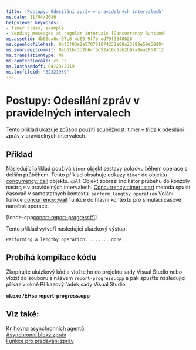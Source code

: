 ```yaml
---
title: 'Postupy: Odesílání zpráv v pravidelných intervalech'
ms.date: 11/04/2016
helpviewer_keywords:
- timer class, example
- sending messages at regular intervals [Concurrency Runtime]
ms.assetid: 4b60ea6c-97c8-4d69-9f7b-ad79f3548026
ms.openlocfilehash: 0bf5f93e2a570761874232a88a23289e59e58d94
ms.sourcegitcommit: 0ab61bc3d2b6cfbd52a16c6ab2b97a8ea1864f12
ms.translationtype: MT
ms.contentlocale: cs-CZ
ms.lasthandoff: 04/23/2019
ms.locfileid: "62321959"
---
```

# <a name="how-to-send-a-message-at-a-regular-interval"></a>Postupy: Odesílání zpráv v pravidelných intervalech

Tento příklad ukazuje způsob použití souběžnost::[timer – třída](../../parallel/concrt/reference/timer-class.md) k odesílání zpráv v pravidelných intervalech.

## <a name="example"></a>Příklad

Následující příklad používá `timer` objekt sestavy pokroku během operace s delším průběhem. Tento příklad obsahuje odkazy `timer` do objektu [concurrency::call](../../parallel/concrt/reference/call-class.md) objektu. `call` Objekt zobrazí indikátor průběhu do konzoly nástroje v pravidelných intervalech. [Concurrency::timer::start](reference/timer-class.md#start) metoda spustí časovač v samostatných kontextu. `perform_lengthy_operation` Volání funkce [concurrency::wait](reference/concurrency-namespace-functions.md#wait) funkce do hlavní kontextu pro simulaci časově náročná operace.

[!code-cpp[concrt-report-progress#1](../../parallel/concrt/codesnippet/cpp/how-to-send-a-message-at-a-regular-interval_1.cpp)]

Tento příklad vytvoří následující ukázkový výstup:

```Output
Performing a lengthy operation..........done.
```

## <a name="compiling-the-code"></a>Probíhá kompilace kódu

Zkopírujte ukázkový kód a vložte ho do projektu sady Visual Studio nebo vložit do souboru s názvem `report-progress.cpp` a pak spusťte následující příkaz v okně Příkazový řádek sady Visual Studio.

**cl.exe /EHsc report-progress.cpp**

## <a name="see-also"></a>Viz také:

[Knihovna asynchronních agentů](../../parallel/concrt/asynchronous-agents-library.md)<br/>
[Asynchronní bloky zpráv](../../parallel/concrt/asynchronous-message-blocks.md)<br/>
[Funkce pro předávání zpráv](../../parallel/concrt/message-passing-functions.md)
